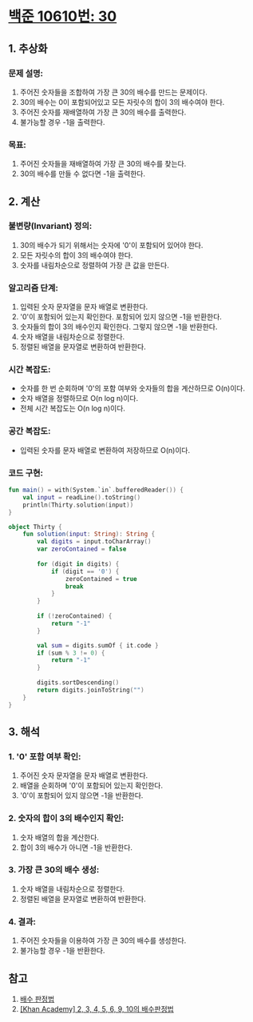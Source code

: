 # [백준 10610번: 30](https://www.acmicpc.net/problem/10610)

## 1. 추상화
### 문제 설명:
1. 주어진 숫자들을 조합하여 가장 큰 30의 배수를 만드는 문제이다.
2. 30의 배수는 0이 포함되어있고 모든 자릿수의 합이 3의 배수여야 한다.
3. 주어진 숫자를 재배열하여 가장 큰 30의 배수를 출력한다.
4. 불가능할 경우 -1을 출력한다.

### 목표:
1. 주어진 숫자들을 재배열하여 가장 큰 30의 배수를 찾는다.
2. 30의 배수를 만들 수 없다면 -1을 출력한다.

## 2. 계산
### 불변량(Invariant) 정의:
1. 30의 배수가 되기 위해서는 숫자에 '0'이 포함되어 있어야 한다.
2. 모든 자릿수의 합이 3의 배수여야 한다.
3. 숫자를 내림차순으로 정렬하여 가장 큰 값을 만든다.

### 알고리즘 단계:
1. 입력된 숫자 문자열을 문자 배열로 변환한다.
2. '0'이 포함되어 있는지 확인한다. 포함되어 있지 않으면 -1을 반환한다.
3. 숫자들의 합이 3의 배수인지 확인한다. 그렇지 않으면 -1을 반환한다.
4. 숫자 배열을 내림차순으로 정렬한다.
5. 정렬된 배열을 문자열로 변환하여 반환한다.

### 시간 복잡도:
- 숫자를 한 번 순회하며 '0'의 포함 여부와 숫자들의 합을 계산하므로 O(n)이다.
- 숫자 배열을 정렬하므로 O(n log n)이다.
- 전체 시간 복잡도는 O(n log n)이다.

### 공간 복잡도:
- 입력된 숫자를 문자 배열로 변환하여 저장하므로 O(n)이다.

### 코드 구현:
```kotlin
fun main() = with(System.`in`.bufferedReader()) {
    val input = readLine().toString()
    println(Thirty.solution(input))
}

object Thirty {
    fun solution(input: String): String {
        val digits = input.toCharArray()
        var zeroContained = false
        
        for (digit in digits) {
            if (digit == '0') {
                zeroContained = true
                break
            }
        }
        
        if (!zeroContained) {
            return "-1"
        }

        val sum = digits.sumOf { it.code }
        if (sum % 3 != 0) {
            return "-1"
        }
        
        digits.sortDescending()
        return digits.joinToString("")
    }
}
```

## 3. 해석

### 1. **'0' 포함 여부 확인**:

1. 주어진 숫자 문자열을 문자 배열로 변환한다.
2. 배열을 순회하며 '0'이 포함되어 있는지 확인한다.
3. '0'이 포함되어 있지 않으면 -1을 반환한다.

### 2. **숫자의 합이 3의 배수인지 확인**:

1. 숫자 배열의 합을 계산한다.
2. 합이 3의 배수가 아니면 -1을 반환한다.

### 3. **가장 큰 30의 배수 생성**:

1. 숫자 배열을 내림차순으로 정렬한다.
2. 정렬된 배열을 문자열로 변환하여 반환한다.

### 4. **결과**:

1. 주어진 숫자들을 이용하여 가장 큰 30의 배수를 생성한다.
2. 불가능할 경우 -1을 반환한다.

## 참고
1. [배수 판정법](https://blog.naver.com/alwaysneoi/100200385519)
2. [[Khan Academy] 2, 3, 4, 5, 6, 9, 10의 배수판정법](https://ko.khanacademy.org/math/pre-algebra/pre-algebra-factors-multiples/pre-algebra-divisibility-tests/v/divisibility-tests-for-2-3-4-5-6-9-10)